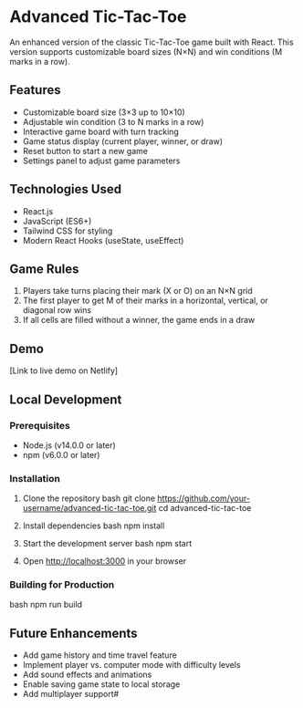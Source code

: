 # Advanced Tic-Tac-Toe

An enhanced version of the classic Tic-Tac-Toe game built with React. This version supports customizable board sizes (N×N) and win conditions (M marks in a row).

## Features

- Customizable board size (3×3 up to 10×10)
- Adjustable win condition (3 to N marks in a row)
- Interactive game board with turn tracking
- Game status display (current player, winner, or draw)
- Reset button to start a new game
- Settings panel to adjust game parameters

## Technologies Used

- React.js
- JavaScript (ES6+)
- Tailwind CSS for styling
- Modern React Hooks (useState, useEffect)

## Game Rules

1. Players take turns placing their mark (X or O) on an N×N grid
2. The first player to get M of their marks in a horizontal, vertical, or diagonal row wins
3. If all cells are filled without a winner, the game ends in a draw

## Demo

[Link to live demo on Netlify]

## Local Development

### Prerequisites

- Node.js (v14.0.0 or later)
- npm (v6.0.0 or later)

### Installation

1. Clone the repository
   bash
   git clone https://github.com/your-username/advanced-tic-tac-toe.git
   cd advanced-tic-tac-toe
   

2. Install dependencies
   bash
   npm install
   

3. Start the development server
   bash
   npm start
   

4. Open [http://localhost:3000](http://localhost:3000) in your browser

### Building for Production

bash
npm run build


## Future Enhancements

- Add game history and time travel feature
- Implement player vs. computer mode with difficulty levels
- Add sound effects and animations
- Enable saving game state to local storage
- Add multiplayer support#
